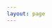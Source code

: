 ```yaml
---
layout: page
---
```


<script setup>
import {
  VPTeamPage,
  VPTeamPageTitle,
  VPTeamMembers,
  VPTeamPageSection
} from 'vitepress/theme';

const coreMembers_owners = [
    {
    avatar:'/res/avatar/1749393192-Kimimustbe29.png',
    name: 'Kimimaybe29',
    title: 'Kimi的万事屋服主',
    desc: '群组服最大金主<br>神级屎山代码之手<br>天天被撅',
    links: [
        { icon: 'wordpress', link: 'https://kimimaybe29.top'},
        { icon: 'github', link: 'https://github.com/Kimimaybe29' },
        { icon: 'twitter', link: 'https://x.com/Kimimaybe29'},
        { icon: 'bilibili', link: 'https://space.bilibili.com/504333259' },
    ]
    },
    {
    avatar:'https://avatars.githubusercontent.com/u/80152431',
    name: 'Lorien Yang',
    title: '网站技术',
    desc: '皮肤站站长<br>论坛站长<br>前端最为出色',
    links: [
        { icon: 'github', link: 'https://github.com/lorienyang' },
        { icon: 'vitepress', link: 'https://www.sakuraonline.cn' },
        { icon: 'bilibili', link: 'https://space.bilibili.com/473089208' },
    ]
    },
    {
    avatar:'/res/avatar/xc.jpg',
    name: 'XC小陈',
    title: '技术主管',
    desc: '群组主技术<br>开服经验较长<br>协调与解决问题较为出色',
    links: [
        { icon:'bilibili', link: 'https://i.bilibili.com/621908460' },
        { icon:'github',link: ' https://github.com/XChen446'}
    ]
    },
    {
    avatar: '/res/avatar/water.png',
    name: '淡水',
    title: '淡水之域服主',
    desc: '可能是杂鱼？<br>（ps:EchoFisher）',
    links:[
        {icon: 'bilibili', link: 'https://space.bilibili.com/1854567057' },
        {icon: 'github', link: 'https://github.com/Freshwater111'}
    ]
    },
    {
    avatar: '/res/avatar/NYQF.jpg',
    name: '柠言千枫',
    title: '叶服金主',
    desc: '君主离线制<br>（ps:XC-小陈）',
    links:[
        {icon: 'bilibili',link: 'https://space.bilibili.com/473233505'}
    ]
    },
    {
    avatar: '/res/avatar/yoyo.jpg',
    name: 'gezhe',
    title: '呦呦的后花园服主',
    desc: '欸？',
    links:[
        {icon: 'twitter',link: 'https://x.com/andy7770359559'}
    ]
    }
];
const coreMembers_ops = [
    {
    avatar:'/res/avatar/1749393194-N0HAb1tor.png',
    name: 'N0HAb1tor',
    title: 'Kimi的万事屋管理员',
    desc: '来个闪电苦力怕拳',
    links: [
    { icon: 'bilibili', link: 'https://space.bilibili.com/33391584' }
    ]
    },
    {
    avatar:'/res/avatar/EchoFisher.jpg',
    name: 'EchoFisher',
    title: '淡水之域管理员',
    desc: '小猫梁来点腿子（×）',
    links: [
    { icon: 'bilibili', link: 'https://space.bilibili.com/443837932' }
    ]
    },
];
</script>

<VPTeamPage>
  <VPTeamPageTitle>
    <template #title>核心成员名单</template>
    <template #lead>玩家请到服务器成员登记</template>
  </VPTeamPageTitle>
<VPTeamPageSection>
    <template #title>服主名单</template>
    <template #members>
      <VPTeamMembers size="medium" :members="coreMembers_owners"></VPTeamMembers>
    </template>
</VPTeamPageSection>
<VPTeamPageSection>
    <template #title>管理名单</template>
    <template #members>
      <VPTeamMembers size="small" :members="coreMembers_ops"></VPTeamMembers>
    </template>
</VPTeamPageSection>
</VPTeamPage>
